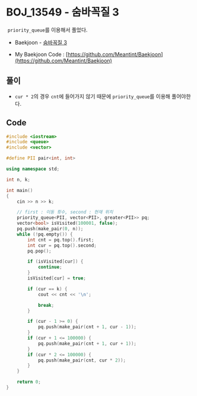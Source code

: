 # BOJ_13549 - 숨바꼭질 3

&nbsp;`priority_queue`를 이용해서 풀었다.

- Baekjoon - [숨바꼭질 3](https://www.acmicpc.net/problem/13549)

- My Baekjoon Code : [https://github.com/Meantint/Baekjoon](https://github.com/Meantint/Baekjoon)

## 풀이

- `cur * 2`의 경우 `cnt`에 들어가지 않기 때문에 `priority_queue`를 이용해 풀어야한다.

## Code

```cpp
#include <iostream>
#include <queue>
#include <vector>

#define PII pair<int, int>

using namespace std;

int n, k;

int main()
{
    cin >> n >> k;

    // first : 이동 횟수, second : 현재 위치
    priority_queue<PII, vector<PII>, greater<PII>> pq;
    vector<bool> isVisited(100001, false);
    pq.push(make_pair(0, n));
    while (!pq.empty()) {
        int cnt = pq.top().first;
        int cur = pq.top().second;
        pq.pop();

        if (isVisited[cur]) {
            continue;
        }
        isVisited[cur] = true;

        if (cur == k) {
            cout << cnt << '\n';

            break;
        }

        if (cur - 1 >= 0) {
            pq.push(make_pair(cnt + 1, cur - 1));
        }
        if (cur + 1 <= 100000) {
            pq.push(make_pair(cnt + 1, cur + 1));
        }
        if (cur * 2 <= 100000) {
            pq.push(make_pair(cnt, cur * 2));
        }
    }

    return 0;
}
```
